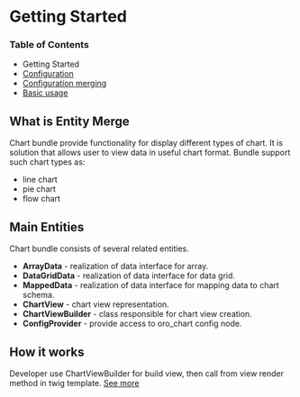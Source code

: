 # Getting Started

### Table of Contents

- Getting Started
- [Configuration](./chart-configuration.md)
- [Configuration merging](./configuration-merge.md)
- [Basic usage](./usage.md)

## What is Entity Merge ##
Chart bundle provide functionality for display different types of chart.
It is solution that allows user to view data in useful chart format.
Bundle support such chart types as:

- line chart
- pie chart
- flow chart



## Main Entities ##

Chart bundle consists of several related entities.

- **ArrayData**    		- realization of data interface for array.
- **DataGridData** 		- realization of data interface for data grid.
- **MappedData** 		- realization of data interface for mapping data to chart schema.
- **ChartView** 		- chart view representation.
- **ChartViewBuilder** 	- class responsible for chart view creation.
- **ConfigProvider** 	- provide access to oro_chart config node.


## How it works ##

Developer use ChartViewBuilder for build view, then call from view render method in twig template.
[See more](./reference/usage.md)